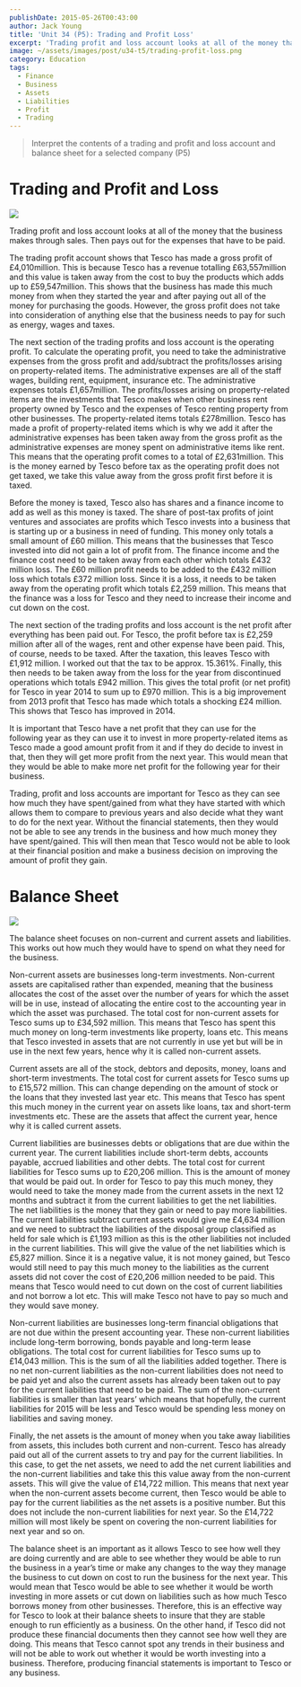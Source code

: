 ```yaml
---
publishDate: 2015-05-26T00:43:00
author: Jack Young
title: 'Unit 34 (P5): Trading and Profit Loss'
excerpt: 'Trading profit and loss account looks at all of the money that the business makes through sales. Then pays out for the expenses that have to be paid.'
image: ~/assets/images/post/u34-t5/trading-profit-loss.png
category: Education
tags:
  - Finance
  - Business
  - Assets
  - Liabilities
  - Profit
  - Trading
---
```


> Interpret the contents of a trading and profit and loss account and balance sheet for a selected company (P5)

# Trading and Profit and Loss

![](~/assets/images/post/u34-t5/trading-profit-loss.png)

Trading profit and loss account looks at all of the money that the business makes through sales. Then pays out for the expenses that have to be paid.

The trading profit account shows that Tesco has made a gross profit of £4,010million. This is because Tesco has a revenue totalling £63,557million and this value is taken away from the cost to buy the products which adds up to £59,547million. This shows that the business has made this much money from when they started the year and after paying out all of the money for purchasing the goods. However, the gross profit does not take into consideration of anything else that the business needs to pay for such as energy, wages and taxes.

The next section of the trading profits and loss account is the operating profit. To calculate the operating profit, you need to take the administrative expenses from the gross profit and add/subtract the profits/losses arising on property-related items. The administrative expenses are all of the staff wages, building rent, equipment, insurance etc. The administrative expenses totals £1,657million. The profits/losses arising on property-related items are the investments that Tesco makes when other business rent property owned by Tesco and the expenses of Tesco renting property from other businesses. The property-related items totals £278million. Tesco has made a profit of property-related items which is why we add it after the administrative expenses has been taken away from the gross profit as the administrative expenses are money spent on administrative items like rent. This means that the operating profit comes to a total of £2,631million. This is the money earned by Tesco before tax as the operating profit does not get taxed, we take this value away from the gross profit first before it is taxed.

Before the money is taxed, Tesco also has shares and a finance income to add as well as this money is taxed. The share of post-tax profits of joint ventures and associates are profits which Tesco invests into a business that is starting up or a business in need of funding. This money only totals a small amount of £60 million. This means that the businesses that Tesco invested into did not gain a lot of profit from. The finance income and the finance cost need to be taken away from each other which totals £432 million loss. The £60 million profit needs to be added to the £432 million loss which totals £372 million loss. Since it is a loss, it needs to be taken away from the operating profit which totals £2,259 million. This means that the finance was a loss for Tesco and they need to increase their income and cut down on the cost.

The next section of the trading profits and loss account is the net profit after everything has been paid out. For Tesco, the profit before tax is £2,259 million after all of the wages, rent and other expense have been paid. This, of course, needs to be taxed. After the taxation, this leaves Tesco with £1,912 million. I worked out that the tax to be approx. 15.361%. Finally, this then needs to be taken away from the loss for the year from discontinued operations which totals £942 million. This gives the total profit (or net profit) for Tesco in year 2014 to sum up to £970 million. This is a big improvement from 2013 profit that Tesco has made which totals a shocking £24 million. This shows that Tesco has improved in 2014.

It is important that Tesco have a net profit that they can use for the following year as they can use it to invest in more property-related items as Tesco made a good amount profit from it and if they do decide to invest in that, then they will get more profit from the next year. This would mean that they would be able to make more net profit for the following year for their business.

Trading, profit and loss accounts are important for Tesco as they can see how much they have spent/gained from what they have started with which allows them to compare to previous years and also decide what they want to do for the next year. Without the financial statements, then they would not be able to see any trends in the business and how much money they have spent/gained. This will then mean that Tesco would not be able to look at their financial position and make a business decision on improving the amount of profit they gain.

# Balance Sheet

![](~/assets/images/post/u34-t5/balance-sheet.png)

The balance sheet focuses on non-current and current assets and liabilities. This works out how much they would have to spend on what they need for the business.

Non-current assets are businesses long-term investments. Non-current assets are capitalised rather than expended, meaning that the business allocates the cost of the asset over the number of years for which the asset will be in use, instead of allocating the entire cost to the accounting year in which the asset was purchased. The total cost for non-current assets for Tesco sums up to £34,592 million. This means that Tesco has spent this much money on long-term investments like property, loans etc. This means that Tesco invested in assets that are not currently in use yet but will be in use in the next few years, hence why it is called non-current assets.

Current assets are all of the stock, debtors and deposits, money, loans and short-term investments. The total cost for current assets for Tesco sums up to £15,572 million. This can change depending on the amount of stock or the loans that they invested last year etc. This means that Tesco has spent this much money in the current year on assets like loans, tax and short-term investments etc. These are the assets that affect the current year, hence why it is called current assets.

Current liabilities are businesses debts or obligations that are due within the current year. The current liabilities include short-term debts, accounts payable, accrued liabilities and other debts. The total cost for current liabilities for Tesco sums up to £20,206 million. This is the amount of money that would be paid out. In order for Tesco to pay this much money, they would need to take the money made from the current assets in the next 12 months and subtract it from the current liabilities to get the net liabilities. The net liabilities is the money that they gain or need to pay more liabilities. The current liabilities subtract current assets would give me £4,634 million and we need to subtract the liabilities of the disposal group classified as held for sale which is £1,193 million as this is the other liabilities not included in the current liabilities. This will give the value of the net liabilities which is £5,827 million. Since it is a negative value, it is not money gained, but Tesco would still need to pay this much money to the liabilities as the current assets did not cover the cost of £20,206 million needed to be paid. This means that Tesco would need to cut down on the cost of current liabilities and not borrow a lot etc. This will make Tesco not have to pay so much and they would save money.

Non-current liabilities are businesses long-term financial obligations that are not due within the present accounting year. These non-current liabilities include long-term borrowing, bonds payable and long-term lease obligations. The total cost for current liabilities for Tesco sums up to £14,043 million. This is the sum of all the liabilities added together. There is no net non-current liabilities as the non-current liabilities does not need to be paid yet and also the current assets has already been taken out to pay for the current liabilities that need to be paid. The sum of the non-current liabilities is smaller than last years’ which means that hopefully, the current liabilities for 2015 will be less and Tesco would be spending less money on liabilities and saving money.

Finally, the net assets is the amount of money when you take away liabilities from assets, this includes both current and non-current. Tesco has already paid out all of the current assets to try and pay for the current liabilities. In this case, to get the net assets, we need to add the net current liabilities and the non-current liabilities and take this this value away from the non-current assets. This will give the value of £14,722 million. This means that next year when the non-current assets become current, then Tesco would be able to pay for the current liabilities as the net assets is a positive number. But this does not include the non-current liabilities for next year. So the £14,722 million will most likely be spent on covering the non-current liabilities for next year and so on.

The balance sheet is an important as it allows Tesco to see how well they are doing currently and are able to see whether they would be able to run the business in a year’s time or make any changes to the way they manage the business to cut down on cost to run the business for the next year. This would mean that Tesco would be able to see whether it would be worth investing in more assets or cut down on liabilities such as how much Tesco borrows money from other businesses. Therefore, this is an effective way for Tesco to look at their balance sheets to insure that they are stable enough to run efficiently as a business. On the other hand, if Tesco did not produce these financial documents then they cannot see how well they are doing. This means that Tesco cannot spot any trends in their business and will not be able to work out whether it would be worth investing into a business. Therefore, producing financial statements is important to Tesco or any business.
